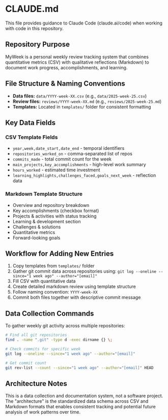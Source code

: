 # CLAUDE.md

This file provides guidance to Claude Code (claude.ai/code) when working with code in this repository.

## Repository Purpose

MyWeek is a personal weekly review tracking system that combines quantitative metrics (CSV) with qualitative reflections (Markdown) to document work progress, accomplishments, and learning.

## File Structure & Naming Conventions

- **Data files:** `data/YYYY-week-XX.csv` (e.g., `data/2025-week-25.csv`)
- **Review files:** `reviews/YYYY-week-XX.md` (e.g., `reviews/2025-week-25.md`)
- **Templates:** Located in `templates/` folder for consistent formatting

## Key Data Fields

### CSV Template Fields
- `year,week,date_start,date_end` - temporal identifiers
- `repositories_worked_on` - comma-separated list of repos
- `commits_made` - total commit count for the week  
- `main_projects,key_accomplishments` - high-level work summary
- `hours_worked` - estimated time investment
- `learning_highlights,challenges_faced,goals_next_week` - reflection data

### Markdown Template Structure
- Overview and repository breakdown
- Key accomplishments (checkbox format)
- Projects & activities with status tracking
- Learning & development section
- Challenges & solutions
- Quantitative metrics
- Forward-looking goals

## Workflow for Adding New Entries

1. Copy templates from `templates/` folder
2. Gather git commit data across repositories using: `git log --oneline --since="1 week ago" --author="[email]"`
3. Fill CSV with quantitative data 
4. Create detailed markdown review using template structure
5. Follow naming convention: `YYYY-week-XX`
6. Commit both files together with descriptive commit message

## Data Collection Commands

To gather weekly git activity across multiple repositories:
```bash
# Find all git repositories
find . -name ".git" -type d -exec dirname {} \;

# Check commits for specific week
git log --oneline --since="1 week ago" --author="[email]"

# Get commit count
git rev-list --count --since="1 week ago" --author="[email]" HEAD
```

## Architecture Notes

This is a data collection and documentation system, not a software project. The "architecture" is the standardized data schema across CSV and Markdown formats that enables consistent tracking and potential future analysis of work patterns over time.
